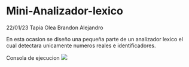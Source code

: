 # Mini-Analizador-lexico
22/01/23
Tapia Olea Brandon Alejandro

En esta ocasion se diseño una pequeña parte de un analizador lexico el cual detectara unicamente numeros reales e identificadores.  

Consola de ejecucion 
![](https://user-images.githubusercontent.com/123348504/213971866-111a77bd-4ed3-45af-8c97-99526130d152.png)

